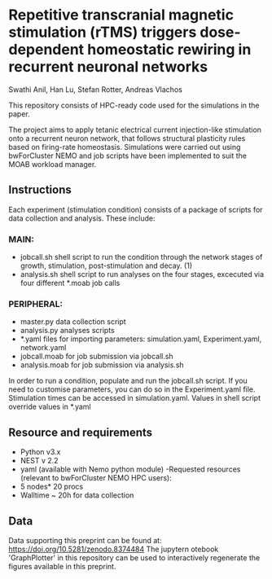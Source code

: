 # Repetitive transcranial magnetic stimulation (rTMS) triggers dose-dependent homeostatic rewiring in recurrent neuronal networks
Swathi Anil, Han Lu, Stefan Rotter, Andreas Vlachos

This repository consists of HPC-ready code used for the simulations in the paper.

The project aims to apply tetanic electrical current injection-like stimulation onto a recurrent neuron network, that follows structural plasticity rules based on firing-rate homeostasis. 
Simulations were carried out using bwForCluster NEMO and job scripts have been implemented to suit the MOAB workload manager. 

## Instructions
Each experiment (stimulation condition) consists of a package of scripts for data collection and analysis. These include:

### MAIN:
 - jobcall.sh shell script to run the condition through the network stages of growth, stimulation, post-stimulation and decay. (1)
 - analysis.sh shell script to run analyses on the four stages, excecuted via four different *.moab job calls 

### PERIPHERAL: 
 - master.py data collection script 
 - analysis.py analyses scripts 
 - *.yaml files for importing parameters: simulation.yaml, Experiment.yaml, network.yaml
 - jobcall.moab for job submission via jobcall.sh
 - analysis.moab for job submission via analysis.sh 

 In order to run a condition, populate and run the jobcall.sh script.
 If you need to customise parameters, you can do so in the Experiment.yaml file. Stimulation times can be accessed in simulation.yaml.
 Values in shell script override values in *.yaml

 ## Resource and requirements
 - Python v3.x
 - NEST v 2.2
 - yaml (available with Nemo python module)
 -Requested resources (relevant to bwForCluster NEMO HPC users):
  - 5 nodes* 20 procs
  - Walltime ~ 20h for data collection
  
## Data
Data supporting this preprint can be found at: 
https://doi.org/10.5281/zenodo.8374484
The jupytern otebook 'GraphPlotter' in this repository can be used to interactively regenerate the figures available in this preprint.
